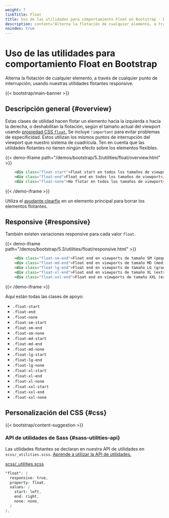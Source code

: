```yaml
---
weight: 7
linkTitle: Float
title: Uso de las utilidades para comportamiento Float en Bootstrap · Bootstrap en Español v5.3
description: content="Alterna la flotación de cualquier elemento, a través de cualquier punto de interrupción, usando nuestras utilidades flotantes responsive."
noindex: true
---
```


# Uso de las utilidades para comportamiento Float en Bootstrap

Alterna la flotación de cualquier elemento, a través de cualquier punto de interrupción, usando nuestras utilidades flotantes responsive.

{{< bootstrap/main-banner >}}

Descripción general {#overview}
--------------------------------

Estas clases de utilidad hacen flotar un elemento hacia la izquierda o hacia la derecha, o deshabilitan la flotación, según el tamaño actual del viewport usando [propiedad CSS `float`.](https://developer.mozilla.org/en-US/docs/Web/CSS/float) Se incluye `!important` para evitar problemas de especificidad. Estos utilizan los mismos puntos de interrupción del viewport que nuestro sistema de cuadrícula. Ten en cuenta que las utilidades flotantes no tienen ningún efecto sobre los elementos flexibles.

{{< demo-iframe path="/demos/bootstrap/5.3/utilities/float/overview.html" >}}
```html {filename="HTML"}
    <div class="float-start">Float start en todos los tamaños de viewport</div><br>
    <div class="float-end">Float end en todos los tamaños de viewport</div><br>
    <div class="float-none">No flotar en todos los tamaños de viewport</div>
```
{{< /demo-iframe >}}

Utiliza el [ayudante clearfix](/bootstrap/5.3/helpers/clearfix) en un elemento principal para borrar los elementos flotantes.

Responsive {#responsive}
-------------------------

También existen variaciones responsive para cada valor `float`.

{{< demo-iframe path="/demos/bootstrap/5.3/utilities/float/responsive.html" >}}
```html {filename="HTML"}
    <div class="float-sm-end">Float end en viewports de tamaño SM (pequeño) o más ancho.</div><br>
    <div class="float-md-end">Float end en viewports de tamaño MD (mediano) o más ancho.</div><br>
    <div class="float-lg-end">Float end en viewports de tamaño LG (grande) o más anchas.</div><br>
    <div class="float-xl-end">Float end en viewports de tamaño XL (extra grande) o más anchas.</div><br>
    <div class="float-xxl-end">Float end en viewports de tamaño XXL (extra extra grande) o más anchas.</div><br>
```
{{< /demo-iframe >}}

Aquí están todas las clases de apoyo:

* `.float-start`
* `.float-end`
* `.float-none`
* `.float-sm-start`
* `.float-sm-end`
* `.float-sm-none`
* `.float-md-start`
* `.float-md-end`
* `.float-md-none`
* `.float-lg-start`
* `.float-lg-end`
* `.float-lg-none`
* `.float-xl-start`
* `.float-xl-end`
* `.float-xl-none`
* `.float-xxl-start`
* `.float-xxl-end`
* `.float-xxl-none`

Personalización del CSS {#css}
-----------

{{< bootstrap/content-suggestion >}}

### API de utilidades de Sass {#sass-utilities-api}

Las utilidades flotantes se declaran en nuestra API de utilidades en `scss/_utilities.scss`. [Aprende a utilizar la API de utilidades.](/bootstrap/5.3/utilities/api/#using-the-api)

[scss/_utilities.scss](https://github.com/twbs/bootstrap/blob/v5.3.2/scss/_utilities.scss)

```scss {filename="scss/_utilities.scss"}
"float": (
  responsive: true,
  property: float,
  values: (
    start: left,
    end: right,
    none: none,
  )
),
```